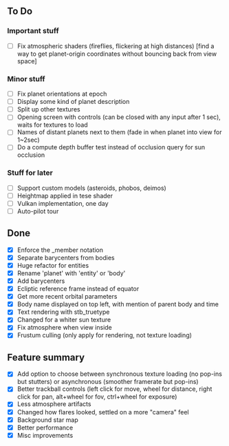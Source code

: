 ## To Do

### Important stuff
- [ ] Fix atmospheric shaders (fireflies, flickering at high distances) [find a way to get planet-origin coordinates without bouncing back from view space]

### Minor stuff
- [ ] Fix planet orientations at epoch
- [ ] Display some kind of planet description
- [ ] Split up other textures
- [ ] Opening screen with controls (can be closed with any input after 1 sec), waits for textures to load
- [ ] Names of distant planets next to them (fade in when planet into view for 1~2sec)
- [ ] Do a compute depth buffer test instead of occlusion query for sun occlusion

### Stuff for later
- [ ] Support custom models (asteroids, phobos, deimos)
- [ ] Heightmap applied in tese shader
- [ ] Vulkan implementation, one day
- [ ] Auto-pilot tour

## Done
- [x] Enforce the _member notation
- [x] Separate barycenters from bodies
- [x] Huge refactor for entities
- [x] Rename 'planet' with 'entity' or 'body'
- [x] Add barycenters
- [x] Ecliptic reference frame instead of equator
- [x] Get more recent orbital parameters
- [x] Body name displayed on top left, with mention of parent body and time
- [x] Text rendering with stb_truetype
- [x] Changed for a whiter sun texture
- [x] Fix atmosphere when view inside
- [x] Frustum culling (only apply for rendering, not texture loading)

## Feature summary
- [x] Add option to choose between synchronous texture loading (no pop-ins but stutters) or asynchronous (smoother framerate but pop-ins)
- [x] Better trackball controls (left click for move, wheel for distance, right click for pan, alt+wheel for fov, ctrl+wheel for exposure)
- [x] Less atmosphere artifacts
- [x] Changed how flares looked, settled on a more "camera" feel
- [x] Background star map
- [x] Better performance
- [x] Misc improvements
